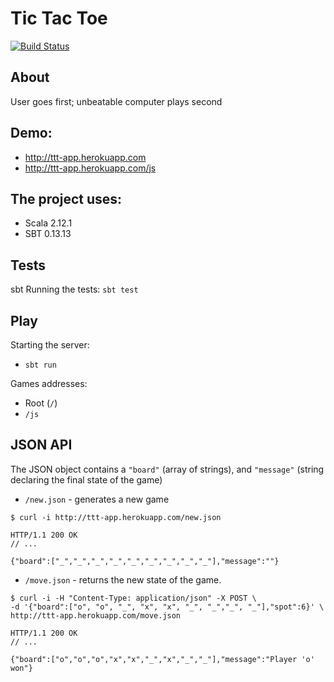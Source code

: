 # Tic Tac Toe

[![Build Status](https://travis-ci.org/pwdd/ttt.svg?branch=master)](https://travis-ci.org/pwdd/ttt)

## About

User goes first; unbeatable computer plays second

## Demo:
- http://ttt-app.herokuapp.com
- http://ttt-app.herokuapp.com/js

## The project uses:

- Scala 2.12.1
- SBT 0.13.13

## Tests
sbt 
Running the tests: `sbt test`

## Play

Starting the server:

- `sbt run`

Games addresses:

- Root (`/`)
- `/js`

## JSON API

The JSON object contains a `"board"` (array of strings), and `"message"` (string declaring the final state of the game)

- `/new.json` - generates a new game

```shell
$ curl -i http://ttt-app.herokuapp.com/new.json

HTTP/1.1 200 OK
// ...

{"board":["_","_","_","_","_","_","_","_","_"],"message":""}
```

- `/move.json` - returns the new state of the game.

```shell
$ curl -i -H "Content-Type: application/json" -X POST \
-d '{"board":["o", "o", "_", "x", "x", "_", "_","_", "_"],"spot":6}' \
http://ttt-app.herokuapp.com/move.json

HTTP/1.1 200 OK
// ...

{"board":["o","o","o","x","x","_","x","_","_"],"message":"Player 'o' won"}
```
